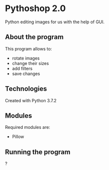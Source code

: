 # Pythoshop 2.0
Python editing images for us with the help of GUI.

## About the program
This program allows to:
* rotate images
* change their sizes
* add filters
* save changes

## Technologies
Created with Python 3.7.2

## Modules
Required modules are:
* Pillow

## Running the program
?
